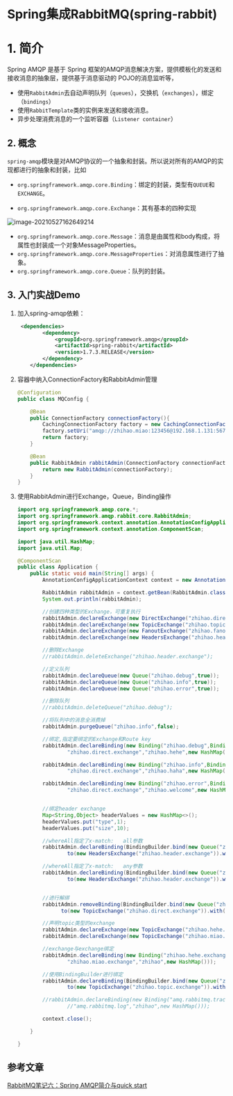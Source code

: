 # Spring集成RabbitMQ(spring-rabbit)

# 1. 简介

Spring AMQP 是基于 Spring 框架的AMQP消息解决方案，提供模板化的发送和接收消息的抽象层，提供基于消息驱动的 POJO的消息监听等，

- 使用`RabbitAdmin`去自动声明队列（`queues`），交换机（`exchanges`），绑定（`bindings`）
- 使用`RabbitTemplate`类的实例来发送和接收消息。
- 异步处理消费消息的一个监听容器（`Listener container`）

## 2. 概念

`spring-amqp`模块是对AMQP协议的一个抽象和封装。所以说对所有的AMQP的实现都进行的抽象和封装，比如

- `org.springframework.amqp.core.Binding`：绑定的封装，类型有`QUEUE`和`EXCHANGE`。

-  `org.springframework.amqp.core.Exchange`：其有基本的四种实现

  ![image-20210527162649214](https://abelsun-1256449468.cos.ap-beijing.myqcloud.com/image/image-20210527162649214.png)

- `org.springframework.amqp.core.Message`：消息是由属性和body构成，将属性也封装成一个对象MessageProperties。
-  `org.springframework.amqp.core.MessageProperties`：对消息属性进行了抽象。
-  `org.springframework.amqp.core.Queue`：队列的封装。

## 3. 入门实战Demo

1. 加入spring-amqp依赖：

   ```xml
    <dependencies>
           <dependency>
               <groupId>org.springframework.amqp</groupId>
               <artifactId>spring-rabbit</artifactId>
               <version>1.7.3.RELEASE</version>
           </dependency>
       </dependencies>
   ```

2. 容器中纳入ConnectionFactory和RabbitAdmin管理

   ```java
   @Configuration
   public class MQConfig {
   
       @Bean
       public ConnectionFactory connectionFactory(){
           CachingConnectionFactory factory = new CachingConnectionFactory();
           factory.setUri("amqp://zhihao.miao:123456@192.168.1.131:5672");
           return factory;
       }
   
       @Bean
       public RabbitAdmin rabbitAdmin(ConnectionFactory connectionFactory){
           return new RabbitAdmin(connectionFactory);
       }
   }
   ```

3. 使用RabbitAdmin进行Exchange，Queue，Binding操作

   ```java
   import org.springframework.amqp.core.*;
   import org.springframework.amqp.rabbit.core.RabbitAdmin;
   import org.springframework.context.annotation.AnnotationConfigApplicationContext;
   import org.springframework.context.annotation.ComponentScan;
   
   import java.util.HashMap;
   import java.util.Map;
   
   @ComponentScan
   public class Application {
       public static void main(String[] args) {
           AnnotationConfigApplicationContext context = new AnnotationConfigApplicationContext(Application.class);
   
           RabbitAdmin rabbitAdmin = context.getBean(RabbitAdmin.class);
           System.out.println(rabbitAdmin);
   
           //创建四种类型的Exchange，可重复执行
           rabbitAdmin.declareExchange(new DirectExchange("zhihao.direct.exchange",true,false));
           rabbitAdmin.declareExchange(new TopicExchange("zhihao.topic.exchange",true,false));
           rabbitAdmin.declareExchange(new FanoutExchange("zhihao.fanout.exchange",true,false));
           rabbitAdmin.declareExchange(new HeadersExchange("zhihao.header.exchange",true,false));
   
           //删除Exchange
           //rabbitAdmin.deleteExchange("zhihao.header.exchange");
   
           //定义队列
           rabbitAdmin.declareQueue(new Queue("zhihao.debug",true));
           rabbitAdmin.declareQueue(new Queue("zhihao.info",true));
           rabbitAdmin.declareQueue(new Queue("zhihao.error",true));
   
           //删除队列
           //rabbitAdmin.deleteQueue("zhihao.debug");
   
           //将队列中的消息全消费掉
           rabbitAdmin.purgeQueue("zhihao.info",false);
   
           //绑定,指定要绑定的Exchange和Route key
           rabbitAdmin.declareBinding(new Binding("zhihao.debug",Binding.DestinationType.QUEUE,
                   "zhihao.direct.exchange","zhihao.hehe",new HashMap()));
   
           rabbitAdmin.declareBinding(new Binding("zhihao.info",Binding.DestinationType.QUEUE,
                   "zhihao.direct.exchange","zhihao.haha",new HashMap()));
   
           rabbitAdmin.declareBinding(new Binding("zhihao.error",Binding.DestinationType.QUEUE,
                   "zhihao.direct.exchange","zhihao.welcome",new HashMap()));
   
   
           //绑定header exchange
           Map<String,Object> headerValues = new HashMap<>();
           headerValues.put("type",1);
           headerValues.put("size",10);
   
           //whereAll指定了x-match:   all参数
           rabbitAdmin.declareBinding(BindingBuilder.bind(new Queue("zhihao.debug")).
                   to(new HeadersExchange("zhihao.header.exchange")).whereAll(headerValues).match());
   
           //whereAll指定了x-match:   any参数
           rabbitAdmin.declareBinding(BindingBuilder.bind(new Queue("zhihao.info")).
                   to(new HeadersExchange("zhihao.header.exchange")).whereAny(headerValues).match());
   
   
           //进行解绑
           rabbitAdmin.removeBinding(BindingBuilder.bind(new Queue("zhihao.info")).
                 to(new TopicExchange("zhihao.direct.exchange")).with("zhihao.info"));
   
           //声明topic类型的exchange
           rabbitAdmin.declareExchange(new TopicExchange("zhihao.hehe.exchange",true,false));
           rabbitAdmin.declareExchange(new TopicExchange("zhihao.miao.exchange",true,false));
   
           //exchange与exchange绑定
           rabbitAdmin.declareBinding(new Binding("zhihao.hehe.exchange",Binding.DestinationType.EXCHANGE,
                   "zhihao.miao.exchange","zhihao",new HashMap()));
   
           //使用BindingBuilder进行绑定
           rabbitAdmin.declareBinding(BindingBuilder.bind(new Queue("zhihao.debug")).
                   to(new TopicExchange("zhihao.topic.exchange")).with("zhihao.miao"));
   
           //rabbitAdmin.declareBinding(new Binding("amq.rabbitmq.trace",Binding.DestinationType.EXCHANGE,
                   //"amq.rabbitmq.log","zhihao",new HashMap()));
   
           context.close();
   
       }
   
   }
   
   ```



## 参考文章

[RabbitMQ笔记六：Spring AMQP简介与quick start](https://www.jianshu.com/p/e8de480e3598)

